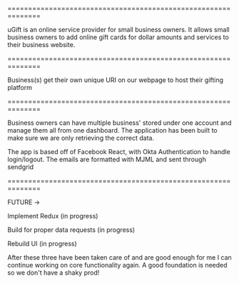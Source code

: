 ==============================================================

uGift is an online service provider for small business owners. It allows small business owners to add online gift cards for dollar amounts and services to their business website.

==============================================================

Business(s) get their own unique URI on our webpage to host their gifting platform

==============================================================

Business owners can have multiple business' stored under one account and manage them all from one dashboard. The application has been built to make sure we are only retrieving the correct data.

The app is based off of Facebook React, with Okta Authentication to handle login/logout. The emails are formatted with MJML and sent through sendgrid

==============================================================

FUTURE ->

Implement Redux (in progress)

Build for proper data requests (in progress)

Rebuild UI (in progress)

After these three have been taken care of and are good enough for me I can continue working on core functionality again. A good foundation is needed so we don't have a shaky prod!
